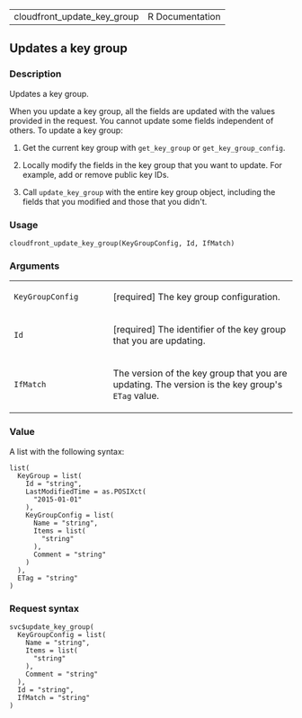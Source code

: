 <table style="width: 100%;">
<tbody>
<tr class="odd">
<td>cloudfront_update_key_group</td>
<td style="text-align: right;">R Documentation</td>
</tr>
</tbody>
</table>

## Updates a key group

### Description

Updates a key group.

When you update a key group, all the fields are updated with the values
provided in the request. You cannot update some fields independent of
others. To update a key group:

1.  Get the current key group with `get_key_group` or
    `get_key_group_config`.

2.  Locally modify the fields in the key group that you want to update.
    For example, add or remove public key IDs.

3.  Call `update_key_group` with the entire key group object, including
    the fields that you modified and those that you didn't.

### Usage

    cloudfront_update_key_group(KeyGroupConfig, Id, IfMatch)

### Arguments

<table>
<colgroup>
<col style="width: 35%" />
<col style="width: 65%" />
</colgroup>
<tbody>
<tr class="odd">
<td><code
id="cloudfront_update_key_group_:_KeyGroupConfig">KeyGroupConfig</code></td>
<td><p>[required] The key group configuration.</p></td>
</tr>
<tr class="even">
<td><code id="cloudfront_update_key_group_:_Id">Id</code></td>
<td><p>[required] The identifier of the key group that you are
updating.</p></td>
</tr>
<tr class="odd">
<td><code id="cloudfront_update_key_group_:_IfMatch">IfMatch</code></td>
<td><p>The version of the key group that you are updating. The version
is the key group's <code>ETag</code> value.</p></td>
</tr>
</tbody>
</table>

### Value

A list with the following syntax:

    list(
      KeyGroup = list(
        Id = "string",
        LastModifiedTime = as.POSIXct(
          "2015-01-01"
        ),
        KeyGroupConfig = list(
          Name = "string",
          Items = list(
            "string"
          ),
          Comment = "string"
        )
      ),
      ETag = "string"
    )

### Request syntax

    svc$update_key_group(
      KeyGroupConfig = list(
        Name = "string",
        Items = list(
          "string"
        ),
        Comment = "string"
      ),
      Id = "string",
      IfMatch = "string"
    )
